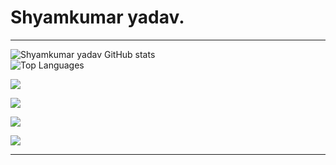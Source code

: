 # Shyamkumar yadav.

---  
![Shyamkumar yadav GitHub stats](https://github-readme-stats.vercel.app/api?username=shyamkumaryadav&show_icons=true&private_count=true&theme=flag-india)  
![Top Languages](https://github-readme-stats.vercel.app/api/top-langs?username=shyamkumaryadav&theme=flag-india)

<a href="../../../ePustakalay"><img align="center" src="https://github-readme-stats.vercel.app/api/pin/?username=shyamkumaryadav&repo=ePustakalay&theme=flag-india&bg_color=282828&icon_color=f0f0f0" /></a>  

<a href="../../../gpacalculatorapp"><img align="center" src="https://github-readme-stats.vercel.app/api/pin/?username=shyamkumaryadav&repo=gpacalculatorapp&theme=flag-india&bg_color=282828&icon_color=f0f0f0" /></a>  

<a href="../../../E_library"><img align="center" src="https://github-readme-stats.vercel.app/api/pin/?username=shyamkumaryadav&repo=E_library&theme=flag-india&bg_color=282828&icon_color=f0f0f0" /></a>  

<a href="../../../SeeDjango"><img align="center" src="https://github-readme-stats.vercel.app/api/pin/?username=shyamkumaryadav&repo=SeeDjango&theme=flag-india&bg_color=282828&icon_color=f0f0f0" /></a>  



---
